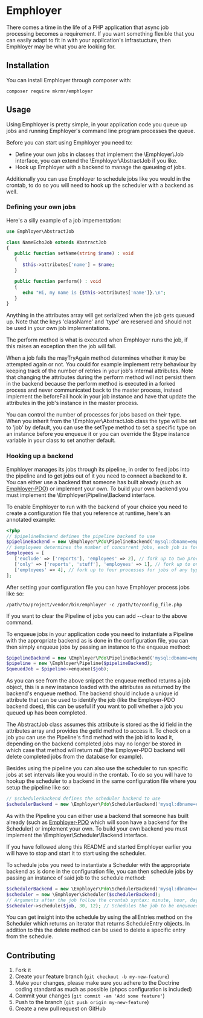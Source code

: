 # Emphloyer

There comes a time in the life of a PHP application that async job processing
becomes a requirement. If you want something flexible that you can easily adapt
to fit in with your application's infrastucture, then Emphloyer may be what you
are looking for.

## Installation

You can install Emphloyer through composer with:

    composer require mkrmr/emphloyer

## Usage

Using Emphloyer is pretty simple, in your application code you queue up jobs and
running Emphloyer's command line program processes the queue.

Before you can start using Emphloyer you need to:

- Define your own jobs in classes that implement the \Emphloyer\Job interface,
  you can extend the \Emphloyer\AbstractJob if you like. 
- Hook up Emphloyer with a backend to manage the queueing of jobs.

Additionally you can use Emphloyer to schedule jobs like you would in the
crontab, to do so you will need to hook up the scheduler with a backend as well.

### Defining your own jobs

Here's a silly example of a job impementation:

```php
use Emphloyer\AbstractJob

class NameEchoJob extends AbstractJob 
{
   public function setName(string $name) : void 
   {
      $this->attributes['name'] = $name;
   }

   public function perform() : void 
   {
      echo "Hi, my name is {$this->attributes['name']}.\n";
   }
}
```

Anything in the attributes array will get serialized when the job gets queued
up. Note that the keys 'className' and 'type' are reserved and should not be
used in your own job implementations. 

The perform method is what is executed when Emphloyer runs the job, if this
raises an exception then the job will fail. 

When a job fails the mayTryAgain method determines whether it may be attempted
again or not. You could for example implement retry behaviour by keeping track
of the number of retries in your job's internal attributes. Note that changing
the attributes during the perform method will not persist them in the backend
because the perform method is executed in a forked process and never
communicated back to the master process, instead implement the beforeFail hook
in your job instance and have that update the attributes in the job's instance 
in the master process.

You can control the number of processes for jobs based on their type. When you
inherit from the \Emphloyer\AbstractJob class the type will be set to 'job' by
default, you can use the setType method to set a specific type on an instance
before you enqueue it or you can override the $type instance variable in your
class to set another default.

### Hooking up a backend 

Emphloyer manages its jobs through its pipeline, in order to feed jobs into the
pipeline and to get jobs out of it you need to connect a backend to it. You can
either use a backend that someone has built already (such as [Emphloyer-PDO](https://github.com/mkremer/emphloyer-pdo)) or
implement your own. To build your own backend you must implement the
\Emphloyer\Pipeline\Backend interface.

To enable Emphloyer to run with the backend of your choice you need to create a
configuration file that you reference at runtime, here's an annotated example:

```php
<?php
// $pipelineBackend defines the pipeline backend to use
$pipelineBackend = new \Emphloyer\Pdo\PipelineBackend('mysql:dbname=emphloyer_example;host=localhost', 'user', 'password');
// $employees determines the number of concurrent jobs, each job is forked off using pcntl_fork. Each entry is used, so if you specify duplicates that will simply add more employees for those types.
$employees = [
   ['exclude' => ['reports'], 'employees' => 2], // fork up to two processes for jobs of any type except 'reports'
   ['only' => ['reports', 'stuff'], 'employees' => 1], // fork up to one process for jobs of the types 'reports' and 'stuff'
   ['employees' => 4], // fork up to four processes for jobs of any type
];
```

After setting your configuration file you can have Emphloyer process jobs like 
so:

    /path/to/project/vendor/bin/emphloyer -c /path/to/config_file.php

If you want to clear the Pipeline of jobs you can add --clear to the above command.

To enqueue jobs in your application code you need to instantiate a Pipeline with
the appropriate backend as is done in the configuration file, you can then
simply enqueue jobs by passing an instance to the enqueue method:

```php
$pipelineBackend = new \Emphloyer\Pdo\PipelineBackend('mysql:dbname=emphloyer_example;host=localhost', 'user', 'password');
$pipeline = new \Emphloyer\Pipeline($pipelineBackend);
$queuedJob = $pipeline->enqueue($job);
```

As you can see from the above snippet the enqueue method returns a job object,
this is a new instance loaded with the attributes as returned by the backend's
enqueue method. The backend should include a unique id attribute that can be 
used to identify the job (like the Employer-PDO backend does), this can be
useful if you want to poll whether a job you queued up has been completed. 

The AbstractJob class assumes this attribute is stored as the id field in the 
attributes array and provides the getId method to access it.  To check on a job 
you can use the Pipeline's find method with the job id to load it, depending on 
the backend completed jobs may no longer be stored in which case that method 
will return null (the Employer-PDO backend will delete completed jobs from the 
database for example). 

Besides using the pipeline you can also use the scheduler to run specific jobs
at set intervals like you would in the crontab. To do so you will have to hookup
the scheduler to a backend in the same configuration file where you setup the
pipeline like so: 

```php
// $schedulerBackend defines the scheduler backend to use
$schedulerBackend = new \Emphloyer\Pdo\SchedulerBackend('mysql:dbname=emphloyer_example;host=localhost', 'user', 'password');
```

As with the Pipeline you can either use a backend that someone has built \
already (such as [Emphloyer-PDO](https://github.com/mkremer/emphloyer-pdo) which
will soon have a backend for the Scheduler) or implement your own. To build 
your own backend you must implement the \Emphloyer\Scheduler\Backend interface.

If you have followed along this README and started Emphloyer earlier you will
have to stop and start it to start using the scheduler.

To schedule jobs you need to instantiate a Scheduler with the appropriate
backend as is done in the configuration file, you can then schedule jobs by
passing an instance of said job to the schedule method:

```php
$schedulerBackend = new \Emphloyer\Pdo\SchedulerBackend('mysql:dbname=emphloyer_example;host=localhost', 'user', 'password');
$scheduler = new \Emphloyer\Scheduler($schedulerBackend);
// Arguments after the job follow the crontab syntax: minute, hour, day of month, month, day of week
$scheduler->schedule($job, 30, 12); // Schedules the job to be enqueued every day at 12:30
```

You can get insight into the schedule by using the allEntries method on the
Scheduler which returns an iterator that returns ScheduleEntry objects. In
addition to this the delete method can be used to delete a specific entry from
the schedule.

## Contributing

1. Fork it
2. Create your feature branch (`git checkout -b my-new-feature`)
3. Make your changes, please make sure you adhere to the Doctrine coding standard as much as possible (phpcs configuration is included)
4. Commit your changes (`git commit -am 'Add some feature'`)
5. Push to the branch (`git push origin my-new-feature`)
6. Create a new pull request on GitHub

